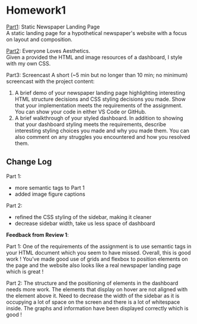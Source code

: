 # Homework1

[Part1](Part1/landing.html): Static Newspaper Landing Page  
A static landing page for a hypothetical newspaper's website with a focus on layout and composition.  

[Part2](Part2/dashboard.html): Everyone Loves Aesthetics.  
Given a provided the HTML and image resources of a dashboard, I style with my own CSS.  

Part3: Screencast
A short (~5 min but no longer than 10 min; no minimum) screencast with the project content:  
1. A brief demo of your newspaper landing page highlighting interesting HTML structure decisions and CSS styling decisions you made. Show that your implementation meets the requirements of the assignment. You can show your code in either VS Code or GitHub.  
2. A brief walkthrough of your styled dashboard. In addition to showing that your dashboard styling meets the requirements, describe interesting styling choices you made and why you made them. You can also comment on any struggles you encountered and how you resolved them.


## Change Log
Part 1:

- more semantic tags to Part 1
- added image figure captions

Part 2:

- refined the CSS styling of the sidebar, making it cleaner
- decrease sidebar width, take us less space of dashboard


**Feedback from Review 1**:

Part 1: One of the requirements of the assignment is to use semantic tags in your HTML document which you seem to have missed. Overall, this is good work ! You’ve made good use of grids and flexbox to position elements on the page and the website also looks like a real newspaper landing page which is great !

Part 2: The structure and the positioning of elements in the dashboard needs more work. The elements that display on hover are not aligned with the element above it. Need to decrease the width of the sidebar as it is occupying a lot of space on the screen and there is a lot of whitespace inside. The graphs and information have been displayed correctly which is good !